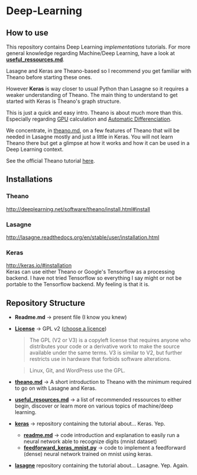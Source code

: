 # Deep-Learning


How to use
---

This repository contains Deep Learning *implementations* tutorials. For more general knowledge regarding Machine/Deep Learning, have a look at **[useful_ressources.md](https://github.com/Vict0rSch/deep_learning/blob/master/useful_resources.md)**. 

Lasagne and Keras are Theano-based so I recommend you get familiar with Theano before starting these ones.  

However **Keras** is way closer to usual Python than Lasagne so it requires a weaker understanding of Theano. The main thing to understand to get started with Keras is Theano's graph structure.


This is just a quick and easy intro. Theano is about much more than this. Especially regarding [GPU](http://deeplearning.net/software/theano/tutorial/using_gpu.html) calculation and [Automatic Differenciation](http://deeplearning.net/software/theano/tutorial/gradients.html).

We concentrate, in [theano.md](https://github.com/Vict0rSch/Deep-Learning/blob/master/theano.md), on a few features of Theano that will be needed in Lasagne mostly and just a little in Keras. You will not learn Theano there but get a glimpse at how it works and how it can be used in a Deep Learning context. 

See the official Theano tutorial [here](http://deeplearning.net/software/theano/tutorial/).


Installations
---

### Theano
<http://deeplearning.net/software/theano/install.html#install>

### Lasagne
<http://lasagne.readthedocs.org/en/stable/user/installation.html>

### Keras
<http://keras.io/#installation>  
Keras can use either Theano or Google's Tensorflow as a processing backend. I have not tried Tensorflow so everything I say might or not be portable to the Tensorflow backend. My feeling is that it is. 

Repository Structure
---

* **Readme.md** -> present file (I know you knew)

* **[License](LICENSE)** -> GPL v2 ([choose a licence](http://choosealicense.com/))

	> The GPL (V2 or V3) is a copyleft license that requires anyone who distributes your code or a derivative work to make the source available under the same terms. V3 is similar to V2, but further restricts use in hardware that forbids software alterations.

	> Linux, Git, and WordPress use the GPL. 
* **[theano.md](theano.md)** -> A short introduction to Theano with the minimum required to go on with Lasagne and Keras. 

*  **[useful_resources.md](useful_ressources.md)** -> a list of recommended ressources to either begin, discover or learn more on various topics of machine/deep learning.

* **[keras](keras)** -> repository containing the tutorial about... Keras. Yep. 

	* **[readme.md](keras/readme.md)** -> code introduction and explanation to easily run a neural network able to recognize digits (mnist dataset)
	* **[feedforward\_keras\_mnist.py](keras/feedforward_keras_mnist.py)** -> code to implement a feedforward (dense) neural network trained on mnist using keras.
	
* **[lasagne](lasagne)** repository containing the tutorial about... Lasagne. Yep. Again.
